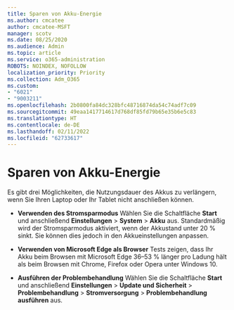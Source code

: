 ```yaml
---
title: Sparen von Akku-Energie
ms.author: cmcatee
author: cmcatee-MSFT
manager: scotv
ms.date: 08/25/2020
ms.audience: Admin
ms.topic: article
ms.service: o365-administration
ROBOTS: NOINDEX, NOFOLLOW
localization_priority: Priority
ms.collection: Adm_O365
ms.custom:
- "6021"
- "9003211"
ms.openlocfilehash: 2b0800fa84dc328bfc48716874da54c74adf7c09
ms.sourcegitcommit: 49eaa1417714617d768df85fd79b65e35b6e5c83
ms.translationtype: HT
ms.contentlocale: de-DE
ms.lasthandoff: 02/11/2022
ms.locfileid: "62733617"
---
```

# <a name="how-to-save-battery"></a>Sparen von Akku-Energie

Es gibt drei Möglichkeiten, die Nutzungsdauer des Akkus zu verlängern, wenn Sie Ihren Laptop oder Ihr Tablet nicht anschließen können.  

- **Verwenden des Stromsparmodus** Wählen Sie die Schaltfläche **Start** und anschließend **Einstellungen**  >  **System**  >  **Akku** aus. Standardmäßig wird der Stromsparmodus aktiviert, wenn der Akkustand unter 20 % sinkt. Sie können dies jedoch in den Akkueinstellungen anpassen.
    
- **Verwenden von Microsoft Edge als Browser** Tests zeigen, dass Ihr Akku beim Browsen mit Microsoft Edge 36–53 % länger pro Ladung hält als beim Browsen mit Chrome, Firefox oder Opera unter Windows 10.
    
- **Ausführen der Problembehandlung** Wählen Sie die Schaltfläche **Start** und anschließend **Einstellungen** > **Update und Sicherheit** > **Problembehandlung** > **Stromversorgung** > **Problembehandlung ausführen** aus.

